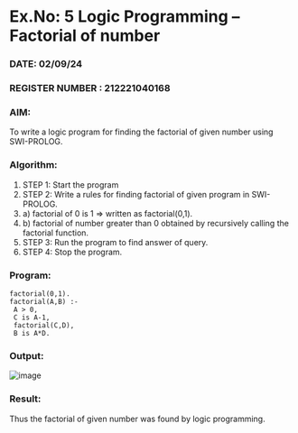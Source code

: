 # Ex.No: 5   Logic Programming – Factorial of number   
### DATE: 02/09/24                                                                           
### REGISTER NUMBER : 212221040168
### AIM: 
To  write  a logic program for finding the factorial of given number using SWI-PROLOG. 
### Algorithm:
1. STEP 1: Start the program
2. STEP 2:  Write a rules for finding factorial of given program in SWI-PROLOG.
3.   a)	factorial of 0 is 1 => written as factorial(0,1).
4.   b)	factorial of number greater than 0 obtained by recursively calling the factorial    function.
5. STEP 3: Run the program  to find answer of  query.
6. STEP 4: Stop the program.

### Program:
```
factorial(0,1).
factorial(A,B) :-
 A > 0,
 C is A-1,
 factorial(C,D),
 B is A*D. 
```


### Output:

![image](https://github.com/user-attachments/assets/f02416c9-e205-4147-aa28-b261c3e68505)


### Result:
Thus the factorial of given number was found by logic programming. 
